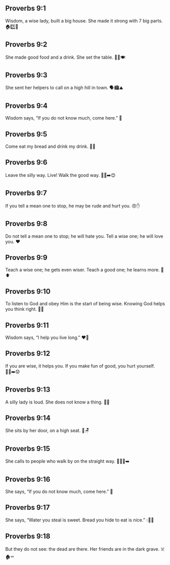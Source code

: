 ## Proverbs 9:1
Wisdom, a wise lady, built a big house. She made it strong with 7 big parts. 🏠7️⃣💪
## Proverbs 9:2
She made good food and a drink. She set the table. 🍞🥤🍽️
## Proverbs 9:3
She sent her helpers to call on a high hill in town. 🗣️🏙️⛰️
## Proverbs 9:4
Wisdom says, “If you do not know much, come here.” 👋
## Proverbs 9:5
Come eat my bread and drink my drink. 🍞🥤
## Proverbs 9:6
Leave the silly way. Live! Walk the good way. 🚶‍♀️➡️😊
## Proverbs 9:7
If you tell a mean one to stop, he may be rude and hurt you. 😠✋
## Proverbs 9:8
Do not tell a mean one to stop; he will hate you. Tell a wise one; he will love you. ❤️
## Proverbs 9:9
Teach a wise one; he gets even wiser. Teach a good one; he learns more. 📘⬆️
## Proverbs 9:10
To listen to God and obey Him is the start of being wise. Knowing God helps you think right. 🙏🧠
## Proverbs 9:11
Wisdom says, “I help you live long.” ❤️📅
## Proverbs 9:12
If you are wise, it helps you. If you make fun of good, you hurt yourself. 🤷‍♂️➡️😟
## Proverbs 9:13
A silly lady is loud. She does not know a thing. 📣🙉
## Proverbs 9:14
She sits by her door, on a high seat. 🚪🪑
## Proverbs 9:15
She calls to people who walk by on the straight way. 📣🚶‍♂️➡️
## Proverbs 9:16
She says, “If you do not know much, come here.” 👋
## Proverbs 9:17
She says, “Water you steal is sweet. Bread you hide to eat is nice.” 💧🍞🤫
## Proverbs 9:18
But they do not see: the dead are there. Her friends are in the dark grave. ☠️🏚️⚰️
